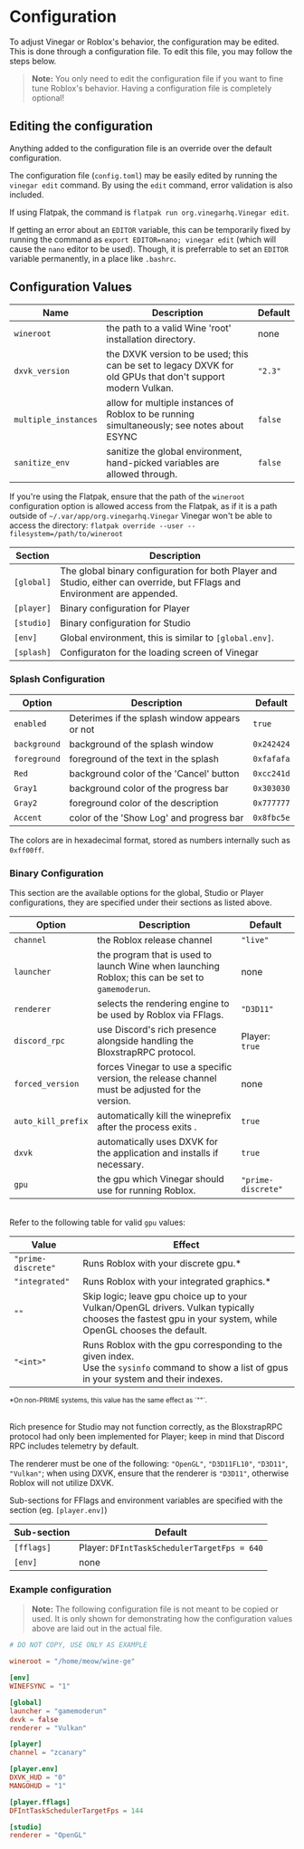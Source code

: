 # Configuration

To adjust Vinegar or Roblox's behavior, the configuration may be edited. This is done through a configuration file. To edit this file, you may follow the steps below.

> **Note:** You only need to edit the configuration file if you want to fine tune Roblox's behavior. Having a configuration file is completely optional!

## Editing the configuration

Anything added to the configuration file is an override over the default configuration.

The configuration file (`config.toml`) may be easily edited by running the `vinegar edit` command. By using the `edit` command, error validation is also included.

If using Flatpak, the command is `flatpak run org.vinegarhq.Vinegar edit`.

If getting an error about an `EDITOR` variable, this can be temporarily fixed by running the command as `export EDITOR=nano; vinegar edit` (which will cause the `nano` editor to be used). Though, it is preferrable to set an `EDITOR` variable permanently, in a place like `.bashrc`.

## Configuration Values

| Name                 | Description                                                                                                | Default |
| -------------------- | ---------------------------------------------------------------------------------------------------------- | ------- |
| `wineroot`           | the path to a valid Wine 'root' installation directory.                                                    | none    |
| `dxvk_version`       | the DXVK version to be used; this can be set to legacy DXVK for old GPUs that don't support modern Vulkan. | `"2.3"` |
| `multiple_instances` | allow for multiple instances of Roblox to be running simultaneously; see notes about ESYNC                 | `false` |
| `sanitize_env`       | sanitize the global environment, hand-picked variables are allowed through.                                | `false` |

If you're using the Flatpak, ensure that the path of the `wineroot` configuration option is allowed access from the Flatpak, as if it is a path outside of `~/.var/app/org.vinegarhq.Vinegar` Vinegar won't be able to access the directory: `flatpak override --user --filesystem=/path/to/wineroot`

| Section    | Description                                                                                                               |
| ---------- | ------------------------------------------------------------------------------------------------------------------------- |
| `[global]` | The global binary configuration for both Player and Studio, either can override, but FFlags and Environment are appended. |
| `[player]` | Binary configuration for Player                                                                                           |
| `[studio]` | Binary configuration for Studio                                                                                           |
| `[env]`    | Global environment, this is similar to `[global.env]`.                                                                    |
| `[splash]` | Configuraton for the loading screen of Vinegar                                                                            |

### Splash Configuration

| Option       | Description                                   | Default    |
| ------------ | --------------------------------------------- | ---------- |
| `enabled`    | Deterimes if the splash window appears or not | `true`     |
| `background` | background of the splash window               | `0x242424` |
| `foreground` | foreground of the text in the splash          | `0xfafafa` |
| `Red`        | background color of the 'Cancel' button       | `0xcc241d` |
| `Gray1`      | background color of the progress bar          | `0x303030` |
| `Gray2`      | foreground color of the description           | `0x777777` |
| `Accent`     | color of the 'Show Log' and progress bar      | `0x8fbc5e` |

The colors are in hexadecimal format, stored as numbers internally such as `0xff00ff`.

### Binary Configuration

This section are the available options for the global, Studio or Player configurations, they are specified under their sections as listed above.

| Option             | Description                                                                                      | Default            |
| ------------------ | ------------------------------------------------------------------------------------------------ | ------------------ |
| `channel`          | the Roblox release channel                                                                       | `"live"`           |
| `launcher`         | the program that is used to launch Wine when launching Roblox; this can be set to `gamemoderun`. | none               |
| `renderer`         | selects the rendering engine to be used by Roblox via FFlags.                                    | `"D3D11"`          |
| `discord_rpc`      | use Discord's rich presence alongside handling the BloxstrapRPC protocol.                        | Player: `true`     |
| `forced_version`   | forces Vinegar to use a specific version, the release channel must be adjusted for the version.  | none               |
| `auto_kill_prefix` | automatically kill the wineprefix after the process exits                      .                 | `true`             |
| `dxvk`             | automatically uses DXVK for the application and installs if necessary.                           | `true`             |
| `gpu`              | the gpu which Vinegar should use for running Roblox.                                             | `"prime-discrete"` |

<br/>Refer to the following table for valid `gpu` values:

| Value              | Effect                                                                                                                                                    |
| ------------------ | --------------------------------------------------------------------------------------------------------------------------------------------------------- |
| `"prime-discrete"` | Runs Roblox with your discrete gpu.*                                                                                                                      |
| `"integrated"`     | Runs Roblox with your integrated graphics.*                                                                                                               |
| `""`               | Skip logic; leave gpu choice up to your Vulkan/OpenGL drivers. Vulkan typically chooses the fastest gpu in your system, while OpenGL chooses the default. |
| `"<int>"`          | Runs Roblox with the gpu corresponding to the given index.<br/>Use the `sysinfo` command to show a list of gpus in your system and their indexes.         |

<p><sub>*On non-PRIME systems, this value has the same effect as `""`.</sub></p>

<br/>Rich presence for Studio may not function correctly, as the BloxstrapRPC protocol had only been implemented for Player; keep in mind that Discord RPC includes telemetry by default.

The renderer must be one of the following: `"OpenGL"`, `"D3D11FL10"`, `"D3D11"`, `"Vulkan"`;
when using DXVK, ensure that the renderer is `"D3D11"`, otherwise Roblox will not utilize DXVK.

Sub-sections for FFlags and environment variables are specified with the section (eg. `[player.env]`)

| Sub-section | Default                                     |
| ----------- | ------------------------------------------- |
| `[fflags]`  | Player: `DFIntTaskSchedulerTargetFps = 640` |
| `[env]`     | none                                        |

### Example configuration

> **Note:** The following configuration file is not meant to be copied or used. It is only shown for demonstrating how the configuration values above are laid out in the actual file.

```toml
# DO NOT COPY, USE ONLY AS EXAMPLE

wineroot = "/home/meow/wine-ge"

[env]
WINEFSYNC = "1"

[global]
launcher = "gamemoderun"
dxvk = false
renderer = "Vulkan"

[player]
channel = "zcanary"

[player.env]
DXVK_HUD = "0"
MANGOHUD = "1"

[player.fflags]
DFIntTaskSchedulerTargetFps = 144

[studio]
renderer = "OpenGL"
```
